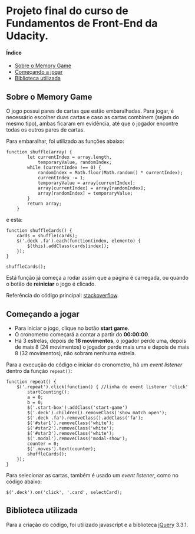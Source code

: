 # Projeto final do curso de Fundamentos de Front-End da Udacity.

#### Índice
- [Sobre o Memory Game](#sobre-o-memory-game)
- [Começando a jogar](#começando-a-jogar)
- [Biblioteca utilizada](#biblioteca-utilizada)


## Sobre o Memory Game
O jogo possui pares de cartas que estão embaralhadas. Para jogar, é necessário escolher duas cartas e
caso as cartas combinem (sejam do mesmo tipo), ambas ficaram em evidência, até que o jogador encontre
todas os outros pares de cartas.

Para embaralhar, foi utilizado as funções abaixo:

```
function shuffle(array) {
        let currentIndex = array.length,
            temporaryValue, randomIndex;
        while (currentIndex !== 0) {
            randomIndex = Math.floor(Math.random() * currentIndex);
            currentIndex -= 1;
            temporaryValue = array[currentIndex];
            array[currentIndex] = array[randomIndex];
            array[randomIndex] = temporaryValue;
        }
        return array;
    }
```
e esta:
```
function shuffleCards() {
    cards = shuffle(cards);
    $('.deck .fa').each(function(index, elemento) {
        $(this).addClass(cards[index]);
    });
}

shuffleCards();
```
Está função já começa a rodar assim que a página é carregada, ou quando o botão de **reiniciar** o jogo é clicado.

Referência do código principal: [stackoverflow](http://stackoverflow.com/a/2450976).

## Começando a jogar
- Para iniciar o jogo, clique no botão **start game**.
- O cronometro começará a contar a partir do **00:00:00**.
- Há 3 estrelas, depois de **16 movimentos**, o jogador perde uma, depois de mais 8 (24 movimentos) o jogador perde
  mais uma e depois de mais 8 (32 movimentos), não sobram nenhuma estrela.

Para a execução do código e iniciar do cronometro, há um *event listener* dentro da função `repeat()`:
```
function repeat() {
    $('.repeat').click(function() { //linha do event listener 'click'
        startCounting();
        a = 0;
        b = 0;
        $('.start-box').addClass('start-game')
        $('.deck').children().removeClass('show match open');
        $('.deck .fa').removeClass().addClass('fa');
        $('#star1').removeClass('white');
        $('#star2').removeClass('white');
        $('#star3').removeClass('white');
        $('.modal').removeClass('modal-show');
        counter = 0;
        $('.moves').text(counter);
        shuffleCards();
    });
}
```
Para selecionar as cartas, também é usado um *event listener*, como no código abaixo:
```
$('.deck').on('click', '.card', selectCard);
```

## Biblioteca utilizada

Para a criação do código, foi utilizado javascript e a biblioteca [jQuery](https://jquery.com) 3.3.1.
